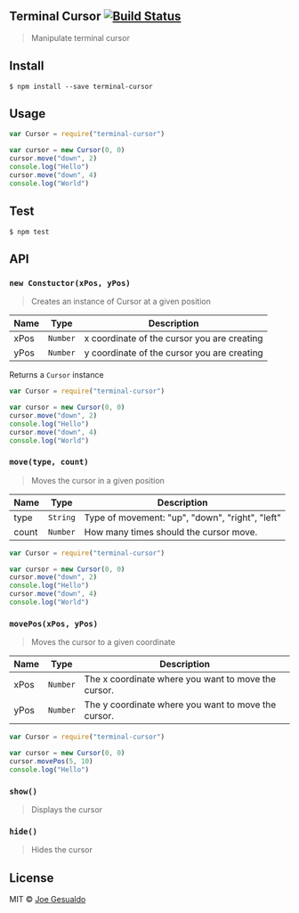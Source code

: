 ## Terminal Cursor [![Build Status](https://travis-ci.org/joegesualdo/terminal-cursor.svg?branch=master)](https://travis-ci.org/joegesualdo/terminal-cursor)
> Manipulate terminal cursor

## Install
```
$ npm install --save terminal-cursor 
```

## Usage
```javascript
var Cursor = require("terminal-cursor")

var cursor = new Cursor(0, 0)
cursor.move("down", 2)
console.log("Hello")
cursor.move("down", 4)
console.log("World")
```

## Test
```
$ npm test
```

## API

### `new Constuctor(xPos, yPos)`
> Creates an instance of Cursor at a given position

| Name | Type | Description |
|------|------|-------------|
| xPos | `Number` | x coordinate of the cursor you are creating
| yPos | `Number` | y coordinate of the cursor you are creating

Returns a `Cursor` instance

```javascript
var Cursor = require("terminal-cursor")

var cursor = new Cursor(0, 0)
cursor.move("down", 2)
console.log("Hello")
cursor.move("down", 4)
console.log("World")
```

### `move(type, count)`
> Moves the cursor in a given position

| Name | Type | Description |
|------|------|-------------|
| type | `String` | Type of movement: "up", "down", "right", "left"|
| count | `Number` | How many times should the cursor move.

```javascript
var Cursor = require("terminal-cursor")

var cursor = new Cursor(0, 0)
cursor.move("down", 2)
console.log("Hello")
cursor.move("down", 4)
console.log("World")
```

### `movePos(xPos, yPos)`
> Moves the cursor to a given coordinate

| Name | Type | Description |
|------|------|-------------|
| xPos | `Number` | The x coordinate where you want to move the cursor.
| yPos | `Number` | The y coordinate where you want to move the cursor.

```javascript
var Cursor = require("terminal-cursor")

var cursor = new Cursor(0, 0)
cursor.movePos(5, 10)
console.log("Hello")
```

### `show()`
> Displays the cursor

### `hide()`
> Hides the cursor

## License
MIT © [Joe Gesualdo]()

